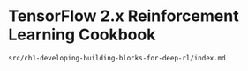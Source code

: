 # TensorFlow 2.x Reinforcement Learning Cookbook

```toc
src/ch1-developing-building-blocks-for-deep-rl/index.md
```
